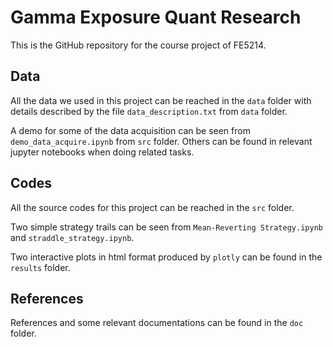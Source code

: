 # Gamma Exposure Quant Research

This is the GitHub repository for the course project of FE5214.

## Data

All the data we used in this project can be reached in the `data` folder with details described by the file `data_description.txt` from `data` folder.

A demo for some of the data acquisition can be seen from `demo_data_acquire.ipynb` from `src` folder. Others can be found in relevant jupyter notebooks when doing related tasks.

## Codes

All the source codes for this project can be reached in the `src` folder.

Two simple strategy trails can be seen from `Mean-Reverting Strategy.ipynb` and `straddle_strategy.ipynb`.

Two interactive plots in html format produced by `plotly` can be found in the `results` folder.

## References

References and some relevant documentations can be found in the `doc` folder.
